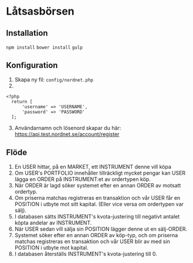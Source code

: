 # Låtsasbörsen

## Installation
`npm install`
`bower install`
`gulp`

## Konfiguration

1. Skapa ny fil: `config/nordnet.php`
2.
```
<?php
  return [
      'username' => 'USERNAME',
      'password' => 'PASSWORD'
  ];
```

3. Användarnamn och lösenord skapar du här: https://api.test.nordnet.se/account/register

## Flöde

1. En USER hittar, på en MARKET, ett INSTRUMENT denne vill köpa
2. Om USER's PORTFOLIO innehåller tillräckligt mycket pengar kan USER lägga en ORDER på INSTRUMENT:et av ordertypen köp.
3. När ORDER är lagd söker systemet efter en annan ORDER av motsatt ordertyp.
4. Om priserna matchas registreras en transaktion och vår USER får en POSITION i utbyte mot sitt kapital. (Eller vice versa om ordertypen var sälj).
5. I databasen sätts INSTRUMENT's kvota-justering till negativt antalet köpta andelar av INSTRUMENT.
6. När USER sedan vill sälja sin POSITION lägger denne ut en sälj-ORDER.
7. Systemet söker efter en annan ORDER av köp-typ, och om priserna matchas registreras en transaktion och vår USER blir av med sin POSITION i utbyte mot kapital.
8. I databasen återställs INSTRUMENT's kvota-justering till 0.
